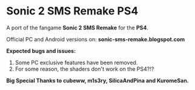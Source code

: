 # Sonic 2 SMS Remake PS4

A port of the fangame **Sonic 2 SMS Remake** for the **PS4**.

Official PC and Android versions on: **sonic-sms-remake.blogspot.com**

**Expected bugs and issues:**

1. Some PC exclusive features have been removed.
2. For some reason, the shaders don't work on the PS4?!?

**Big Special Thanks to cubeww, m1s3ry, SilicaAndPina and KuromeSan.**

